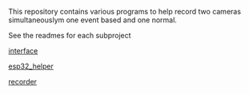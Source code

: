 This repository contains various programs to help record two cameras simultaneouslym one event based and one normal.

See the readmes for each subproject

[interface](interface/README.md)

[esp32_helper](esp32_helper/README.md)

[recorder](recorder/README.md)